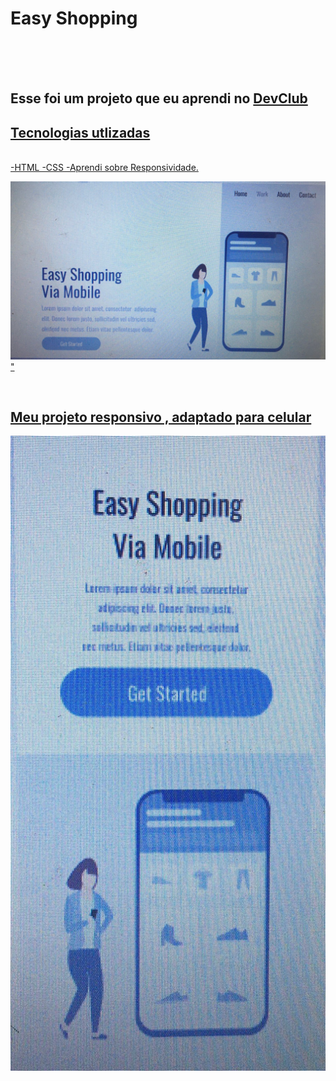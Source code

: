 <h1>Easy Shopping </h1>
<br>
<br>
<br>
<h2>Esse foi um projeto que eu aprendi no <a href="https://rodolfomori.com.br/devclub"> DevClub</h2>
  
  <h2>Tecnologias utlizadas</h2>
  <br>
  -HTML
  -CSS
  -Aprendi sobre Responsividade.
  
<img src="https://github.com/jandersonmoura/Easy-Shopping-Via-Mobile/blob/master/computador.jpeg?raw=true"/>"

 <br>
 <h2>Meu projeto responsivo , adaptado para celular</h2>
 <img src="https://github.com/jandersonmoura/Easy-Shopping-Via-Mobile/blob/master/celular.jpeg?raw=true"/>
 
         
